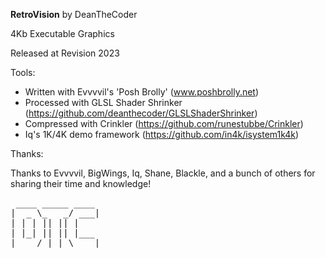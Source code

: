 **RetroVision** by DeanTheCoder

4Kb Executable Graphics

Released at Revision 2023

Tools:
  - Written with Evvvvil's 'Posh Brolly' (www.poshbrolly.net)
  - Processed with GLSL Shader Shrinker (https://github.com/deanthecoder/GLSLShaderShrinker)
  - Compressed with Crinkler (https://github.com/runestubbe/Crinkler)
  - Iq's 1K/4K demo framework (https://github.com/in4k/isystem1k4k)

Thanks:

  Thanks to Evvvvil, BigWings, Iq, Shane, Blackle,
  and a bunch of others for sharing their time and knowledge!

<pre>
 ____ _____ ____ 
|  _ \_   _/ ___|
| | | || || |    
| |_| || || |___ 
|____/ |_| \____|
</pre>